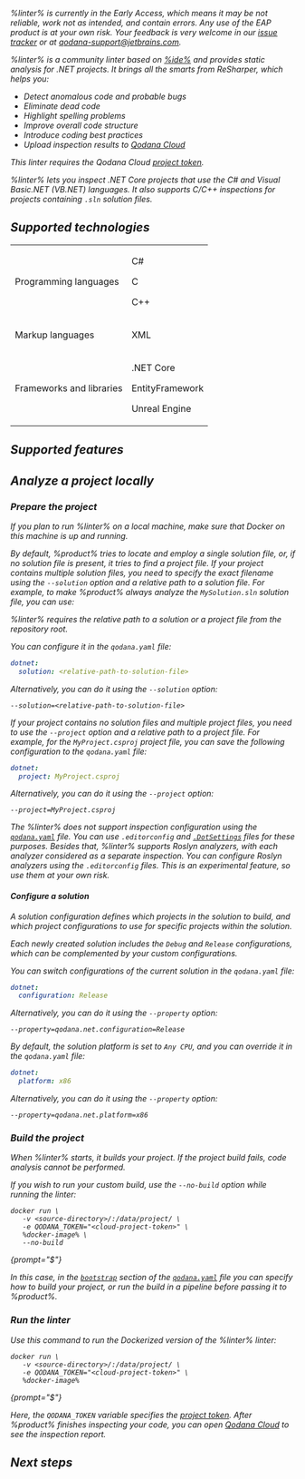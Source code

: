 [//]: # (title: Qodana Community for .NET)

<var name="dotsettings" value="https://www.jetbrains.com/help/resharper/Sharing_Configuration_Options.html#solution-team-shared-layer"/>
<var name="linter" value="Qodana Community for .NET"/>
<var name="ide" value="ReSharper"/>
<var name="docker-image" value="jetbrains/qodana-cdnet:2023.3-eap"/>
<var name="config-file" value="qodana-cdnet-docker-readme.xml"/>

<note>%linter% is currently in the Early Access, which means it may be not reliable, work not as intended, and contain errors.
Any use of the EAP product is at your own risk. Your feedback is very welcome in our
<a href="https://youtrack.jetbrains.com/newIssue?project=QD">issue tracker</a> or at
<a href="mailto:qodana-support@jetbrains.com">qodana-support@jetbrains.com</a>.
</note>

%linter% is a community linter based on [%ide%](https://www.jetbrains.com/rider/) and provides static analysis for .NET projects.
It brings all the smarts from ReSharper, which helps you:

* Detect anomalous code and probable bugs
* Eliminate dead code
* Highlight spelling problems
* Improve overall code structure
* Introduce coding best practices
* Upload inspection results to [Qodana Cloud](cloud-about.xml)

<note>This linter requires the Qodana Cloud <a href="project-token.md">project token</a>.</note>

%linter% lets you inspect .NET Core projects that use the C# and Visual Basic.NET (VB.NET) languages. 
It also supports C/C++ inspections for projects containing `.sln` solution files.

## Supported technologies

<table header-style="none">
    <tr>
        <td>Programming languages</td>
        <td>
            <p>C#</p>
            <p>C</p>
            <p>C++</p>
        </td>
    </tr>
    <tr>
        <td>Markup languages</td>
        <td>
            <p>XML</p>
        </td>
    </tr>
    <tr>
        <td>Frameworks and libraries</td>
        <td>
            <p>.NET Core</p>
            <p>EntityFramework</p>
            <p>Unreal Engine</p>
        </td>
    </tr>
</table>

## Supported features

<include src="lib_qd.xml" include-id="linters-supported-features" use-filter="empty,cdnet"/>

## Analyze a project locally

### Prepare the project

If you plan to run %linter% on a local machine, make sure that Docker on this machine is up and running. 

By default, %product% tries to locate and employ a single solution file, or, if no solution file is present,
it tries to find a project file. If your project contains multiple solution files, you need to specify the exact
filename using the `--solution` option and a relative path to a solution file. For example, to
make %product% always analyze the `MySolution.sln` solution file, you can use:

%linter% requires the relative path to a solution or a project file from the repository root. 

You can configure it in the `qodana.yaml` file:

```yaml
dotnet:
  solution: <relative-path-to-solution-file>
```

Alternatively, you can do it using the `--solution` option:

```shell
--solution=<relative-path-to-solution-file>
```

If your project contains no solution files and multiple project files, you need to use the `--project` option and a 
relative path to a project file. For example, for the `MyProject.csproj` project file, you can save the following 
configuration to the `qodana.yaml` file:

```yaml
dotnet:
  project: MyProject.csproj
```

Alternatively, you can do it using the `--project` option:

```shell
--project=MyProject.csproj
```

The %linter% does not support inspection configuration using the [`qodana.yaml`](qodana-yaml.md) file.
You can use `.editorconfig` and [`.DotSettings`](%dotsettings%) files for these purposes. Besides that, %linter% supports Roslyn analyzers,
with each analyzer considered as a separate inspection. You can configure Roslyn analyzers using the `.editorconfig`
files. This is an experimental feature, so use them at your own risk.

#### Configure a solution

A solution configuration defines which projects in the solution to build, and which project configurations to use for 
specific projects within the solution.

Each newly created solution includes the `Debug` and `Release` configurations, which can be complemented by your custom 
configurations.

You can switch configurations of the current solution in the `qodana.yaml` file:

```yaml
dotnet:
  configuration: Release
```

Alternatively, you can do it using the `--property` option:

```shell
--property=qodana.net.configuration=Release
```

By default, the solution platform is set to `Any CPU`, and you can override it in the `qodana.yaml` file:

```yaml
dotnet:
  platform: x86
```

Alternatively, you can do it using the `--property` option:

```shell
--property=qodana.net.platform=x86
```

### Build the project

When %linter% starts, it builds your project. If the project build fails, code analysis cannot be performed.

If you wish to run your custom build, use the `--no-build` option while running the linter: 

```shell
docker run \
   -v <source-directory>/:/data/project/ \
   -e QODANA_TOKEN="<cloud-project-token>" \
   %docker-image% \
   --no-build
```
{prompt="$"}

In this case, in the [`bootstrap`](before-running-qodana.md) section of the [`qodana.yaml`](qodana-yaml.md) file you can specify how to build 
your project, or run the build in a pipeline before passing it to %product%.

### Run the linter

Use this command to run the Dockerized version of the %linter% linter: 

```shell
docker run \
   -v <source-directory>/:/data/project/ \
   -e QODANA_TOKEN="<cloud-project-token>" \
   %docker-image%
```
{prompt="$"}

Here, the `QODANA_TOKEN` variable specifies the [project token](project-token.md). After %product% finishes inspecting
your code, you can open [Qodana Cloud](https://qodana.cloud) to see the inspection report.

## Next steps

<include src="lib_qd.xml" include-id="linter-next-steps-footer" use-filter="empty"/>